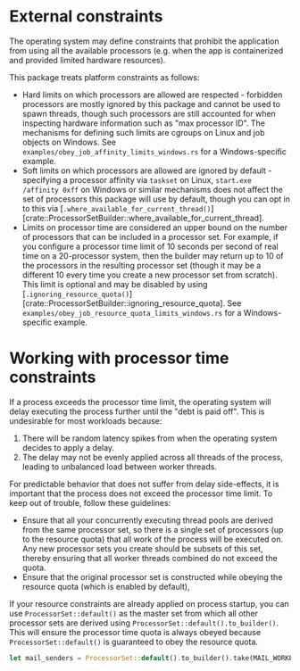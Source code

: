 # External constraints

The operating system may define constraints that prohibit the application from using all
the available processors (e.g. when the app is containerized and provided limited
hardware resources).

This package treats platform constraints as follows:

* Hard limits on which processors are allowed are respected - forbidden processors are mostly
  ignored by this package and cannot be used to spawn threads, though such processors are still
  accounted for when inspecting hardware information such as "max processor ID".
  The mechanisms for defining such limits are cgroups on Linux and job objects on Windows.
  See `examples/obey_job_affinity_limits_windows.rs` for a Windows-specific example.
* Soft limits on which processors are allowed are ignored by default - specifying a processor
  affinity via `taskset` on Linux, `start.exe /affinity 0xff` on Windows or similar mechanisms
  does not affect the set of processors this package will use by default, though you can opt in to
  this via [`.where_available_for_current_thread()`][crate::ProcessorSetBuilder::where_available_for_current_thread].
* Limits on processor time are considered an upper bound on the number of processors that can be
  included in a processor set. For example, if you configure a processor time limit of
  10 seconds per second of real time on a 20-processor system, then the builder may return up
  to 10 of the processors in the resulting processor set (though it may be a different 10 every
  time you create a new processor set from scratch). This limit is optional and may be disabled
  by using [`.ignoring_resource_quota()`][crate::ProcessorSetBuilder::ignoring_resource_quota].
  See `examples/obey_job_resource_quota_limits_windows.rs` for a Windows-specific example.

# Working with processor time constraints

If a process exceeds the processor time limit, the operating system will delay executing the
process further until the "debt is paid off". This is undesirable for most workloads because:

1. There will be random latency spikes from when the operating system decides to apply a delay.
1. The delay may not be evenly applied across all threads of the process, leading to unbalanced
   load between worker threads.

For predictable behavior that does not suffer from delay side-effects, it is important that the
process does not exceed the processor time limit. To keep out of trouble,
follow these guidelines:

* Ensure that all your concurrently executing thread pools are derived from the same processor
  set, so there is a single set of processors (up to the resource quota) that all work of the
  process will be executed on. Any new processor sets you create should be subsets of this set,
  thereby ensuring that all worker threads combined do not exceed the quota.
* Ensure that the original processor set is constructed while obeying the resource quota (which is
  enabled by default),

If your resource constraints are already applied on process startup, you can use
`ProcessorSet::default()` as the master set from which all other processor sets are derived using
`ProcessorSet::default().to_builder()`. This will ensure the processor time quota is always obeyed
because `ProcessorSet::default()` is guaranteed to obey the resource quota.

```rust ignore
let mail_senders = ProcessorSet::default().to_builder().take(MAIL_WORKER_COUNT).unwrap();
```